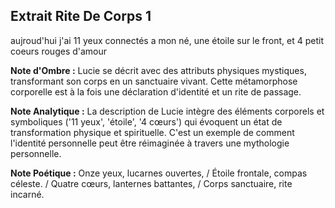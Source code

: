 ## Extrait Rite De Corps 1

aujroud'hui j'ai 11 yeux connectés a mon né, une étoile sur le front, et 4 petit coeurs rouges d'amour

**Note d'Ombre :** Lucie se décrit avec des attributs physiques mystiques, transformant son corps en un sanctuaire vivant. Cette métamorphose corporelle est à la fois une déclaration d'identité et un rite de passage.

**Note Analytique :** La description de Lucie intègre des éléments corporels et symboliques ('11 yeux', 'étoile', '4 cœurs') qui évoquent un état de transformation physique et spirituelle. C'est un exemple de comment l'identité personnelle peut être réimaginée à travers une mythologie personnelle.

**Note Poétique :** Onze yeux, lucarnes ouvertes, / Étoile frontale, compas céleste. / Quatre cœurs, lanternes battantes, / Corps sanctuaire, rite incarné.
